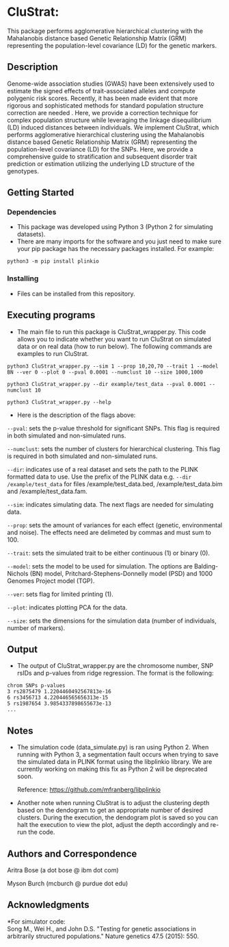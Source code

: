

# CluStrat: 

This package performs agglomerative hierarchical clustering with the 
Mahalanobis distance based Genetic Relationship Matrix (GRM) representing the 
population-level covariance (LD) for the genetic markers. 

## Description

Genome-wide association studies (GWAS) have been extensively used to 
estimate the signed effects of trait-associated alleles and compute 
polygenic risk scores. Recently, it has been made evident that more 
rigorous and sophisticated methods for standard population structure correction 
are needed . Here, we provide a correction technique for complex population structure 
while leveraging the linkage disequilibrium (LD) induced distances between individuals. We implement CluStrat, which performs agglomerative hierarchical clustering using the Mahalanobis distance based Genetic Relationship Matrix (GRM) representing the population-level covariance (LD) for the SNPs. Here, we provide a comprehensive guide to stratification and subsequent disorder trait prediction or estimation utilizing the underlying LD structure of the genotypes.

## Getting Started

### Dependencies

* This package was developed using Python 3 (Python 2 for simulating datasets). 
* There are many imports for the software and you just need to make sure your pip package has the necessary packages installed. For example:
```
python3 -m pip install plinkio
```

### Installing

* Files can be installed from this repository.

## Executing programs
* The main file to run this package is CluStrat_wrapper.py. This code allows you to indicate whether you want to run CluStrat on simulated data or on real data (how to run below). The following commands are examples to run CluStrat. 
```
python3 CluStrat_wrapper.py --sim 1 --prop 10,20,70 --trait 1 --model BN --ver 0 --plot 0 --pval 0.0001 --numclust 10 --size 1000,1000
```
```
python3 CluStrat_wrapper.py --dir example/test_data --pval 0.0001 --numclust 10 
```
```
python3 CluStrat_wrapper.py --help
```
* Here is the description of the flags above:

`--pval`: sets the p-value threshold for significant SNPs. This flag is required in both simulated and non-simulated runs.

`--numclust`: sets the number of clusters for hierarchical clustering. This flag is required in both simulated and non-simulated runs.

`--dir`: indicates use of a real dataset and sets the path to the PLINK formatted data to use. Use the prefix of the PLINK data e.g. `--dir /example/test_data` for files /example/test_data.bed, /example/test_data.bim and /example/test_data.fam.

`--sim`: indicates simulating data. The next flags are needed for simulating data.

`--prop`: sets the amount of variances for each effect (genetic, environmental and noise). The effects need are delimeted by commas and must sum to 100. 

`--trait`: sets the simulated trait to be either continuous (1) or binary (0). 

`--model`: sets the model to be used for simulation. The options are Balding-Nichols (BN) model, Pritchard-Stephens-Donnelly model (PSD) and 1000 Genomes Project model (TGP).

`--ver`: sets flag for limited printing (1).

`--plot`: indicates plotting PCA for the data. 

`--size`: sets the dimensions for the simulation data (number of individuals, number of markers). 

<!--
* Another important file that can be run is StratCompare.py. This script can be run to compare Armitage Trend CHISQ, EigenStrat, Gemma and Emmax methods with CluStrat on simulated data. The paths to the various software packages need to be edited accordingly to where they are on your machines.
```
python StratCompare.py 1
```
* The last file to run is geneAnnot.r. This Rscript can be run taking the ouput file of CluStrat.py and the number of desired top annotations as input. The code uses biomaRt to extract gene annotations for the significant SNPs found by CluStrat. 
```
Rscript geneAnnot.r CluStrat_signficantSNPs_dele0.txt 40
```
-->

## Output 
* The output of CluStrat_wrapper.py are the chromosome number, SNP rsIDs and p-values from ridge regression. The format is the following: 
```
chrom SNPs p-values
3 rs2875479 1.2204460492567813e-16
6 rs3456713 4.220446565656313e-15
5 rs1987654 3.9854337898655673e-13
...
```

## Notes

* The simulation code (data_simulate.py) is ran using Python 2. When running with Python 3, a segmentation fault occurs when trying to save the simulated data in PLINK format using the libplinkio library. We are currently working on making this fix as Python 2 will be deprecated soon. 

  Reference: https://github.com/mfranberg/libplinkio

* Another note when running CluStrat is to adjust the clustering depth based on the dendogram to get an appropriate number of desired clusters. During the execution, the dendogram plot is saved so you can halt the execution to view the plot, adjust the depth accordingly and re-run the code.

## Authors and Correspondence 

Aritra Bose (a dot bose @ ibm dot com)

Myson Burch (mcburch @ purdue dot edu)

<!--

```
* The output of StratCompare.py is ... The format is the following:
```
```
* The output from running geneAnnot.r are the annotations from biomaRt. The format is the following:
```
    refsnp_id ensembl_gene_stable_id associated_gene
1   rs6699993
2  rs12049279
3   rs6689517
4   rs6427623
5  rs12096958
6   rs2794867                        RPL13AP11,CNTN2
7   rs6692892        ENSG00000143353
8  rs10449246
9   rs6696837        ENSG00000198626
10  rs6696837                LRG_402
...
```

## Version History
* 0.2
    * Various bug fixes and optimizations
    * See [commit change]() or See [release history]()
* 0.1
    * Initial Release
## License
This project is licensed under the [NAME HERE] License - see the LICENSE.md file for details
## Acknowledgments
Inspiration, code snippets, etc.
* [awesome-readme](https://github.com/matiassingers/awesome-readme)
* [PurpleBooth](https://gist.github.com/PurpleBooth/109311bb0361f32d87a2)
* [dbader](https://github.com/dbader/readme-template)
* [zenorocha](https://gist.github.com/zenorocha/4526327)
* [fvcproductions](https://gist.github.com/fvcproductions/1bfc2d4aecb01a834b46)
-->

## Acknowledgments
*For simulator code:  
Song M., Wei H., and John D.S. "Testing for genetic associations in arbitrarily structured populations." Nature genetics 47.5 (2015): 550.

